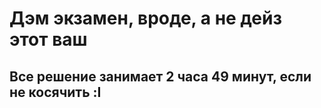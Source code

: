 # Дэм экзамен, вроде, а не дейз этот ваш

## Все решение занимает 2 часа 49 минут, если не косячить :I
